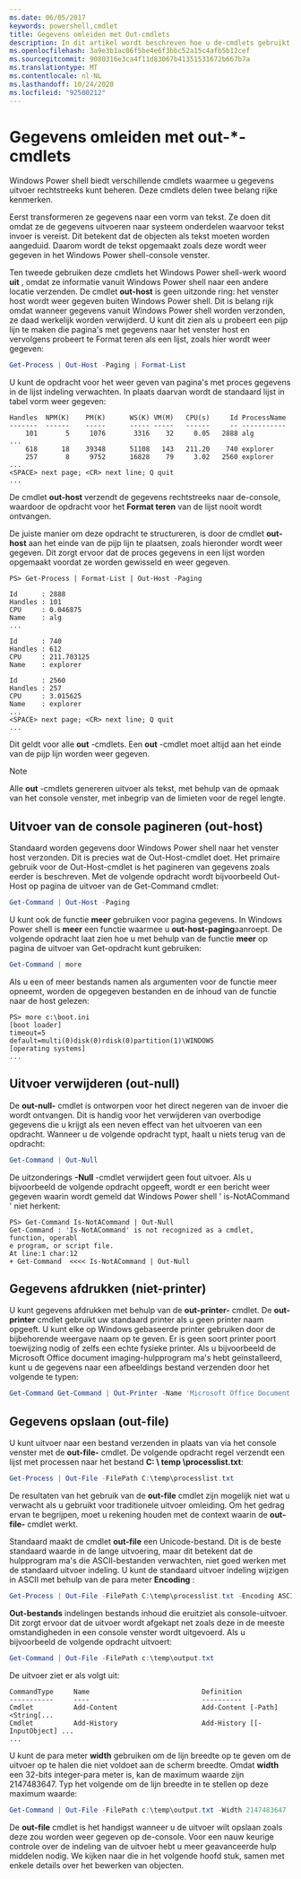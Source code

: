 ```yaml
---
ms.date: 06/05/2017
keywords: powershell,cmdlet
title: Gegevens omleiden met Out-cmdlets
description: In dit artikel wordt beschreven hoe u de-cmdlets gebruikt die uitvoer in Power shell beheren.
ms.openlocfilehash: 3a9e3b1ac06f5be4e6f3bbc52a15c4afb5b12cef
ms.sourcegitcommit: 9080316e3ca4f11d83067b41351531672b667b7a
ms.translationtype: MT
ms.contentlocale: nl-NL
ms.lasthandoff: 10/24/2020
ms.locfileid: "92500212"
---
```

# <a name="redirecting-data-with-out--cmdlets"></a>Gegevens omleiden met out-*-cmdlets

Windows Power shell biedt verschillende cmdlets waarmee u gegevens uitvoer rechtstreeks kunt beheren. Deze cmdlets delen twee belang rijke kenmerken.

Eerst transformeren ze gegevens naar een vorm van tekst. Ze doen dit omdat ze de gegevens uitvoeren naar systeem onderdelen waarvoor tekst invoer is vereist. Dit betekent dat de objecten als tekst moeten worden aangeduid. Daarom wordt de tekst opgemaakt zoals deze wordt weer gegeven in het Windows Power shell-console venster.

Ten tweede gebruiken deze cmdlets het Windows Power shell-werk woord **uit** , omdat ze informatie vanuit Windows Power shell naar een andere locatie verzenden. De cmdlet **out-host** is geen uitzonde ring: het venster host wordt weer gegeven buiten Windows Power shell. Dit is belang rijk omdat wanneer gegevens vanuit Windows Power shell worden verzonden, ze daad werkelijk worden verwijderd. U kunt dit zien als u probeert een pijp lijn te maken die pagina's met gegevens naar het venster host en vervolgens probeert te Format teren als een lijst, zoals hier wordt weer gegeven:

```powershell
Get-Process | Out-Host -Paging | Format-List
```

U kunt de opdracht voor het weer geven van pagina's met proces gegevens in de lijst indeling verwachten. In plaats daarvan wordt de standaard lijst in tabel vorm weer gegeven:

```output
Handles  NPM(K)    PM(K)      WS(K) VM(M)   CPU(s)     Id ProcessName
-------  ------    -----      ----- -----   ------     -- -----------
    101       5     1076       3316    32     0.05   2888 alg
...
    618      18    39348      51108   143   211.20    740 explorer
    257       8     9752      16828    79     3.02   2560 explorer
...
<SPACE> next page; <CR> next line; Q quit
...
```

De cmdlet **out-host** verzendt de gegevens rechtstreeks naar de-console, waardoor de opdracht voor het **Format teren** van de lijst nooit wordt ontvangen.

De juiste manier om deze opdracht te structureren, is door de cmdlet **out-host** aan het einde van de pijp lijn te plaatsen, zoals hieronder wordt weer gegeven. Dit zorgt ervoor dat de proces gegevens in een lijst worden opgemaakt voordat ze worden gewisseld en weer gegeven.

```
PS> Get-Process | Format-List | Out-Host -Paging

Id      : 2888
Handles : 101
CPU     : 0.046875
Name    : alg
...

Id      : 740
Handles : 612
CPU     : 211.703125
Name    : explorer

Id      : 2560
Handles : 257
CPU     : 3.015625
Name    : explorer
...
<SPACE> next page; <CR> next line; Q quit
...
```

Dit geldt voor alle **out** -cmdlets. Een **out** -cmdlet moet altijd aan het einde van de pijp lijn worden weer gegeven.

> [!NOTE]
> Alle **out** -cmdlets genereren uitvoer als tekst, met behulp van de opmaak van het console venster, met inbegrip van de limieten voor de regel lengte.

## <a name="paging-console-output-out-host"></a>Uitvoer van de console pagineren (out-host)

Standaard worden gegevens door Windows Power shell naar het venster host verzonden. Dit is precies wat de Out-Host-cmdlet doet. Het primaire gebruik voor de Out-Host-cmdlet is het pagineren van gegevens zoals eerder is beschreven. Met de volgende opdracht wordt bijvoorbeeld Out-Host op pagina de uitvoer van de Get-Command cmdlet:

```powershell
Get-Command | Out-Host -Paging
```

U kunt ook de functie **meer** gebruiken voor pagina gegevens. In Windows Power shell is **meer** een functie waarmee u **out-host-paging**aanroept. De volgende opdracht laat zien hoe u met behulp van de functie **meer** op pagina de uitvoer van Get-opdracht kunt gebruiken:

```powershell
Get-Command | more
```

Als u een of meer bestands namen als argumenten voor de functie meer opneemt, worden de opgegeven bestanden en de inhoud van de functie naar de host gelezen:

```
PS> more c:\boot.ini
[boot loader]
timeout=5
default=multi(0)disk(0)rdisk(0)partition(1)\WINDOWS
[operating systems]
...
```

## <a name="discarding-output-out-null"></a>Uitvoer verwijderen (out-null)

De **out-null-** cmdlet is ontworpen voor het direct negeren van de invoer die wordt ontvangen. Dit is handig voor het verwijderen van overbodige gegevens die u krijgt als een neven effect van het uitvoeren van een opdracht. Wanneer u de volgende opdracht typt, haalt u niets terug van de opdracht:

```powershell
Get-Command | Out-Null
```

De uitzonderings **-Null** -cmdlet verwijdert geen fout uitvoer. Als u bijvoorbeeld de volgende opdracht opgeeft, wordt er een bericht weer gegeven waarin wordt gemeld dat Windows Power shell ' is-NotACommand ' niet herkent:

```
PS> Get-Command Is-NotACommand | Out-Null
Get-Command : 'Is-NotACommand' is not recognized as a cmdlet, function, operabl
e program, or script file.
At line:1 char:12
+ Get-Command  <<<< Is-NotACommand | Out-Null
```

## <a name="printing-data-out-printer"></a>Gegevens afdrukken (niet-printer)

U kunt gegevens afdrukken met behulp van de **out-printer-** cmdlet. De **out-printer** cmdlet gebruikt uw standaard printer als u geen printer naam opgeeft. U kunt elke op Windows gebaseerde printer gebruiken door de bijbehorende weergave naam op te geven. Er is geen soort printer poort toewijzing nodig of zelfs een echte fysieke printer. Als u bijvoorbeeld de Microsoft Office document imaging-hulpprogram ma's hebt geïnstalleerd, kunt u de gegevens naar een afbeeldings bestand verzenden door het volgende te typen:

```powershell
Get-Command Get-Command | Out-Printer -Name 'Microsoft Office Document Image Writer'
```

## <a name="saving-data-out-file"></a>Gegevens opslaan (out-file)

U kunt uitvoer naar een bestand verzenden in plaats van via het console venster met de **out-file-** cmdlet. De volgende opdracht regel verzendt een lijst met processen naar het bestand **C: \\ temp \\processlist.txt**:

```powershell
Get-Process | Out-File -FilePath C:\temp\processlist.txt
```

De resultaten van het gebruik van de **out-file** cmdlet zijn mogelijk niet wat u verwacht als u gebruikt voor traditionele uitvoer omleiding. Om het gedrag ervan te begrijpen, moet u rekening houden met de context waarin de **out-file-** cmdlet werkt.

Standaard maakt de cmdlet **out-file** een Unicode-bestand. Dit is de beste standaard waarde in de lange uitvoering, maar dit betekent dat de hulpprogram ma's die ASCII-bestanden verwachten, niet goed werken met de standaard uitvoer indeling. U kunt de standaard uitvoer indeling wijzigen in ASCII met behulp van de para meter **Encoding** :

```powershell
Get-Process | Out-File -FilePath C:\temp\processlist.txt -Encoding ASCII
```

**Out-bestands** indelingen bestands inhoud die eruitziet als console-uitvoer. Dit zorgt ervoor dat de uitvoer wordt afgekapt net zoals deze in de meeste omstandigheden in een console venster wordt uitgevoerd. Als u bijvoorbeeld de volgende opdracht uitvoert:

```powershell
Get-Command | Out-File -FilePath c:\temp\output.txt
```

De uitvoer ziet er als volgt uit:

```output
CommandType     Name                            Definition
-----------     ----                            ----------
Cmdlet          Add-Content                     Add-Content [-Path] <String[...
Cmdlet          Add-History                     Add-History [[-InputObject] ...
...
```

U kunt de para meter **width** gebruiken om de lijn breedte op te geven om de uitvoer op te halen die niet voldoet aan de scherm breedte. Omdat **width** een 32-bits integer-para meter is, kan de maximum waarde zijn 2147483647. Typ het volgende om de lijn breedte in te stellen op deze maximum waarde:

```powershell
Get-Command | Out-File -FilePath c:\temp\output.txt -Width 2147483647
```

De **out-file** cmdlet is het handigst wanneer u de uitvoer wilt opslaan zoals deze zou worden weer gegeven op de-console. Voor een nauw keurige controle over de indeling van de uitvoer hebt u meer geavanceerde hulp middelen nodig. We kijken naar die in het volgende hoofd stuk, samen met enkele details over het bewerken van objecten.
